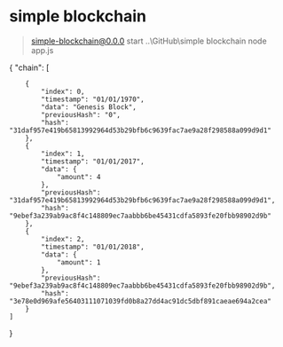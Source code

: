# simple blockchain

> simple-blockchain@0.0.0 start ..\GitHub\simple blockchain
> node app.js

{
        "chain": [

        {
            "index": 0,
            "timestamp": "01/01/1970",
            "data": "Genesis Block",
            "previousHash": "0",
            "hash": "31daf957e419b65813992964d53b29bfb6c9639fac7ae9a28f298588a099d9d1"
        },
        {
            "index": 1,
            "timestamp": "01/01/2017",
            "data": {
                "amount": 4
            },
            "previousHash": "31daf957e419b65813992964d53b29bfb6c9639fac7ae9a28f298588a099d9d1",
            "hash": "9ebef3a239ab9ac8f4c148809ec7aabbb6be45431cdfa5893fe20fbb98902d9b"
        },
        {
            "index": 2,
            "timestamp": "01/01/2018",
            "data": {
                "amount": 1
            },
            "previousHash": "9ebef3a239ab9ac8f4c148809ec7aabbb6be45431cdfa5893fe20fbb98902d9b",
            "hash": "3e78e0d969afe56403111071039fd0b8a27dd4ac91dc5dbf891caeae694a2cea"
        }
    ]
}
